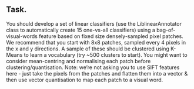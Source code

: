 ## Task.
You should develop a set of linear classifiers (use the LiblinearAnnotator class to automatically create 15 one-vs-all classifiers) using a bag-of-visual-words feature based on fixed size densely-sampled pixel patches. We recommend that you start with 8x8 patches, sampled every 4 pixels in the x and y directions. A sample of these should be clustered using K-Means to learn a vocabulary (try ~500 clusters to start). You might want to consider mean-centring and normalising each patch before clustering/quantisation. Note: we’re not asking you to use SIFT features here - just take the pixels from the patches and flatten them into a vector & then use vector quantisation to map each patch to a visual word.